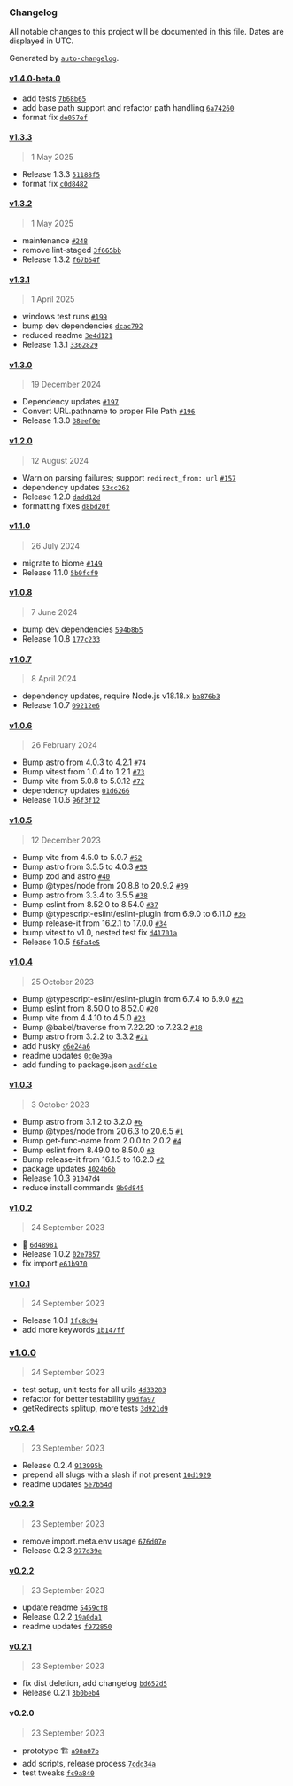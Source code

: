 ### Changelog

All notable changes to this project will be documented in this file. Dates are displayed in UTC.

Generated by [`auto-changelog`](https://github.com/CookPete/auto-changelog).

#### [v1.4.0-beta.0](https://github.com/kremalicious/astro-redirect-from/compare/v1.3.3...v1.4.0-beta.0)

- add tests [`7b68b65`](https://github.com/kremalicious/astro-redirect-from/commit/7b68b65ffb12b433f307d0aabb3f1be53c20cac3)
- add base path support and refactor path handling [`6a74260`](https://github.com/kremalicious/astro-redirect-from/commit/6a74260085fcbb46fdf950ed46b06361a6cfd049)
- format fix [`de057ef`](https://github.com/kremalicious/astro-redirect-from/commit/de057ef9d31e8e748c898d7f53a59b279bf7a548)

#### [v1.3.3](https://github.com/kremalicious/astro-redirect-from/compare/v1.3.2...v1.3.3)

> 1 May 2025

- Release 1.3.3 [`51188f5`](https://github.com/kremalicious/astro-redirect-from/commit/51188f58ceea312975a35f84d0461f1eecec5614)
- format fix [`c0d8482`](https://github.com/kremalicious/astro-redirect-from/commit/c0d84823b4a98b81e621e9c5559d8930fe1b9b5f)

#### [v1.3.2](https://github.com/kremalicious/astro-redirect-from/compare/v1.3.1...v1.3.2)

> 1 May 2025

- maintenance [`#248`](https://github.com/kremalicious/astro-redirect-from/pull/248)
- remove lint-staged [`3f665bb`](https://github.com/kremalicious/astro-redirect-from/commit/3f665bb651c62db826e2303df48e8704f67b7891)
- Release 1.3.2 [`f67b54f`](https://github.com/kremalicious/astro-redirect-from/commit/f67b54fc512594c7889eb861a6d2b11ff169c394)

#### [v1.3.1](https://github.com/kremalicious/astro-redirect-from/compare/v1.3.0...v1.3.1)

> 1 April 2025

- windows test runs [`#199`](https://github.com/kremalicious/astro-redirect-from/pull/199)
- bump dev dependencies [`dcac792`](https://github.com/kremalicious/astro-redirect-from/commit/dcac7920ebfcba0330d2e2a157434fb7eb79c775)
- reduced readme [`3e4d121`](https://github.com/kremalicious/astro-redirect-from/commit/3e4d12195f85410b0717b8dca2176614bc5e9e92)
- Release 1.3.1 [`3362829`](https://github.com/kremalicious/astro-redirect-from/commit/3362829b5af502cdce9ab808300e8548e249ddc6)

#### [v1.3.0](https://github.com/kremalicious/astro-redirect-from/compare/v1.2.0...v1.3.0)

> 19 December 2024

- Dependency updates [`#197`](https://github.com/kremalicious/astro-redirect-from/pull/197)
- Convert URL.pathname to proper File Path [`#196`](https://github.com/kremalicious/astro-redirect-from/pull/196)
- Release 1.3.0 [`38eef0e`](https://github.com/kremalicious/astro-redirect-from/commit/38eef0e03ec7a672cea2b494e09f1835710cd389)

#### [v1.2.0](https://github.com/kremalicious/astro-redirect-from/compare/v1.1.0...v1.2.0)

> 12 August 2024

- Warn on parsing failures; support `redirect_from: url` [`#157`](https://github.com/kremalicious/astro-redirect-from/pull/157)
- dependency updates [`53cc262`](https://github.com/kremalicious/astro-redirect-from/commit/53cc262921a13e7940fc72f727c86181eb2908a8)
- Release 1.2.0 [`dadd12d`](https://github.com/kremalicious/astro-redirect-from/commit/dadd12d7e17ab45a91db8f84b3657723f167e80b)
- formatting fixes [`d8bd20f`](https://github.com/kremalicious/astro-redirect-from/commit/d8bd20f370473a27e47e1032d6b46603e70112c0)

#### [v1.1.0](https://github.com/kremalicious/astro-redirect-from/compare/v1.0.8...v1.1.0)

> 26 July 2024

- migrate to biome [`#149`](https://github.com/kremalicious/astro-redirect-from/pull/149)
- Release 1.1.0 [`5b0fcf9`](https://github.com/kremalicious/astro-redirect-from/commit/5b0fcf950cfbd076da5ce34de8785dc5faa7028e)

#### [v1.0.8](https://github.com/kremalicious/astro-redirect-from/compare/v1.0.7...v1.0.8)

> 7 June 2024

- bump dev dependencies [`594b8b5`](https://github.com/kremalicious/astro-redirect-from/commit/594b8b5dca5bc1d753d30b779bee79a5ff6e1cf3)
- Release 1.0.8 [`177c233`](https://github.com/kremalicious/astro-redirect-from/commit/177c2335d13cd552d12f7d6ddc7f29b805b143dd)

#### [v1.0.7](https://github.com/kremalicious/astro-redirect-from/compare/v1.0.6...v1.0.7)

> 8 April 2024

- dependency updates, require Node.js v18.18.x [`ba876b3`](https://github.com/kremalicious/astro-redirect-from/commit/ba876b39a6543d8893ad908d5724f874556adfe8)
- Release 1.0.7 [`09212e6`](https://github.com/kremalicious/astro-redirect-from/commit/09212e633e0a011bd757a2e8d1a21266cf7847ce)

#### [v1.0.6](https://github.com/kremalicious/astro-redirect-from/compare/v1.0.5...v1.0.6)

> 26 February 2024

- Bump astro from 4.0.3 to 4.2.1 [`#74`](https://github.com/kremalicious/astro-redirect-from/pull/74)
- Bump vitest from 1.0.4 to 1.2.1 [`#73`](https://github.com/kremalicious/astro-redirect-from/pull/73)
- Bump vite from 5.0.8 to 5.0.12 [`#72`](https://github.com/kremalicious/astro-redirect-from/pull/72)
- dependency updates [`01d6266`](https://github.com/kremalicious/astro-redirect-from/commit/01d6266dd8c287cd721d5daf7a2d44e80033ddbb)
- Release 1.0.6 [`96f3f12`](https://github.com/kremalicious/astro-redirect-from/commit/96f3f12efdbd3b5bb52776549716c4eb7d139ed1)

#### [v1.0.5](https://github.com/kremalicious/astro-redirect-from/compare/v1.0.4...v1.0.5)

> 12 December 2023

- Bump vite from 4.5.0 to 5.0.7 [`#52`](https://github.com/kremalicious/astro-redirect-from/pull/52)
- Bump astro from 3.5.5 to 4.0.3 [`#55`](https://github.com/kremalicious/astro-redirect-from/pull/55)
- Bump zod and astro [`#40`](https://github.com/kremalicious/astro-redirect-from/pull/40)
- Bump @types/node from 20.8.8 to 20.9.2 [`#39`](https://github.com/kremalicious/astro-redirect-from/pull/39)
- Bump astro from 3.3.4 to 3.5.5 [`#38`](https://github.com/kremalicious/astro-redirect-from/pull/38)
- Bump eslint from 8.52.0 to 8.54.0 [`#37`](https://github.com/kremalicious/astro-redirect-from/pull/37)
- Bump @typescript-eslint/eslint-plugin from 6.9.0 to 6.11.0 [`#36`](https://github.com/kremalicious/astro-redirect-from/pull/36)
- Bump release-it from 16.2.1 to 17.0.0 [`#34`](https://github.com/kremalicious/astro-redirect-from/pull/34)
- bump vitest to v1.0, nested test fix [`d41701a`](https://github.com/kremalicious/astro-redirect-from/commit/d41701a586aad531e35e464e70a2cf9a5fbb2186)
- Release 1.0.5 [`f6fa4e5`](https://github.com/kremalicious/astro-redirect-from/commit/f6fa4e5f1fe9381a8108fc8cb98709d048a52983)

#### [v1.0.4](https://github.com/kremalicious/astro-redirect-from/compare/v1.0.3...v1.0.4)

> 25 October 2023

- Bump @typescript-eslint/eslint-plugin from 6.7.4 to 6.9.0 [`#25`](https://github.com/kremalicious/astro-redirect-from/pull/25)
- Bump eslint from 8.50.0 to 8.52.0 [`#20`](https://github.com/kremalicious/astro-redirect-from/pull/20)
- Bump vite from 4.4.10 to 4.5.0 [`#23`](https://github.com/kremalicious/astro-redirect-from/pull/23)
- Bump @babel/traverse from 7.22.20 to 7.23.2 [`#18`](https://github.com/kremalicious/astro-redirect-from/pull/18)
- Bump astro from 3.2.2 to 3.3.2 [`#21`](https://github.com/kremalicious/astro-redirect-from/pull/21)
- add husky [`c6e24a6`](https://github.com/kremalicious/astro-redirect-from/commit/c6e24a6120749c3133c0387b585819d0069a9eb8)
- readme updates [`0c0e39a`](https://github.com/kremalicious/astro-redirect-from/commit/0c0e39a93211a39ca729ae9a13cb19f3da2ddca9)
- add funding to package.json [`acdfc1e`](https://github.com/kremalicious/astro-redirect-from/commit/acdfc1e732578efebd868fb6cf4f948f74f8958b)

#### [v1.0.3](https://github.com/kremalicious/astro-redirect-from/compare/v1.0.2...v1.0.3)

> 3 October 2023

- Bump astro from 3.1.2 to 3.2.0 [`#6`](https://github.com/kremalicious/astro-redirect-from/pull/6)
- Bump @types/node from 20.6.3 to 20.6.5 [`#1`](https://github.com/kremalicious/astro-redirect-from/pull/1)
- Bump get-func-name from 2.0.0 to 2.0.2 [`#4`](https://github.com/kremalicious/astro-redirect-from/pull/4)
- Bump eslint from 8.49.0 to 8.50.0 [`#3`](https://github.com/kremalicious/astro-redirect-from/pull/3)
- Bump release-it from 16.1.5 to 16.2.0 [`#2`](https://github.com/kremalicious/astro-redirect-from/pull/2)
- package updates [`4024b6b`](https://github.com/kremalicious/astro-redirect-from/commit/4024b6bc584c15ad37f80b678421ef5bb29fc8ea)
- Release 1.0.3 [`91047d4`](https://github.com/kremalicious/astro-redirect-from/commit/91047d4f92665678f20bafadae4f87d646ae20c9)
- reduce install commands [`8b9d845`](https://github.com/kremalicious/astro-redirect-from/commit/8b9d845266fee8561e0d379d47e380037d1b31a1)

#### [v1.0.2](https://github.com/kremalicious/astro-redirect-from/compare/v1.0.1...v1.0.2)

> 24 September 2023

- 💯 [`6d48981`](https://github.com/kremalicious/astro-redirect-from/commit/6d4898173a01c13f659ebc85c7ab4e1b09ae20e8)
- Release 1.0.2 [`02e7857`](https://github.com/kremalicious/astro-redirect-from/commit/02e785782c458cbd354b22ed64bae7866d11dbbb)
- fix import [`e61b970`](https://github.com/kremalicious/astro-redirect-from/commit/e61b970fc22bba842b879c2e24fe8180c37fa452)

#### [v1.0.1](https://github.com/kremalicious/astro-redirect-from/compare/v1.0.0...v1.0.1)

> 24 September 2023

- Release 1.0.1 [`1fc8d94`](https://github.com/kremalicious/astro-redirect-from/commit/1fc8d9408461864edb2f50c962fa45e778c8ad2a)
- add more keywords [`1b147ff`](https://github.com/kremalicious/astro-redirect-from/commit/1b147ff277bb0c454797401aa4aad788710f5aae)

### [v1.0.0](https://github.com/kremalicious/astro-redirect-from/compare/v0.2.4...v1.0.0)

> 24 September 2023

- test setup, unit tests for all utils [`4d33283`](https://github.com/kremalicious/astro-redirect-from/commit/4d33283f9f15f7e829409c7b9b23fc02f3178683)
- refactor for better testability [`09dfa97`](https://github.com/kremalicious/astro-redirect-from/commit/09dfa97af9cd220245559f4ce6a5b012c8d99533)
- getRedirects splitup, more tests [`3d921d9`](https://github.com/kremalicious/astro-redirect-from/commit/3d921d93aab44a1f5e51bd4d665806c8db035c2d)

#### [v0.2.4](https://github.com/kremalicious/astro-redirect-from/compare/v0.2.3...v0.2.4)

> 23 September 2023

- Release 0.2.4 [`913995b`](https://github.com/kremalicious/astro-redirect-from/commit/913995ba04f839d2cac266754cf2029900145e25)
- prepend all slugs with a slash if not present [`10d1929`](https://github.com/kremalicious/astro-redirect-from/commit/10d192909c5690d1078f7169d6d05f33d196ac63)
- readme updates [`5e7b54d`](https://github.com/kremalicious/astro-redirect-from/commit/5e7b54d7811884fcd06515a5559b3659ba3c977c)

#### [v0.2.3](https://github.com/kremalicious/astro-redirect-from/compare/v0.2.2...v0.2.3)

> 23 September 2023

- remove import.meta.env usage [`676d07e`](https://github.com/kremalicious/astro-redirect-from/commit/676d07eacb80f7feaea5db1b99d9edf0319db518)
- Release 0.2.3 [`977d39e`](https://github.com/kremalicious/astro-redirect-from/commit/977d39e89733e6c3aab32f6cb69520fbe00c56df)

#### [v0.2.2](https://github.com/kremalicious/astro-redirect-from/compare/v0.2.1...v0.2.2)

> 23 September 2023

- update readme [`5459cf8`](https://github.com/kremalicious/astro-redirect-from/commit/5459cf89482c7b0853370ce92b0d9e1a9991c3b7)
- Release 0.2.2 [`19a0da1`](https://github.com/kremalicious/astro-redirect-from/commit/19a0da1204f1101de787825b685095175800f7e9)
- readme updates [`f972850`](https://github.com/kremalicious/astro-redirect-from/commit/f972850d9e0dda228090b695bd8491509191ac92)

#### [v0.2.1](https://github.com/kremalicious/astro-redirect-from/compare/v0.2.0...v0.2.1)

> 23 September 2023

- fix dist deletion, add changelog [`bd652d5`](https://github.com/kremalicious/astro-redirect-from/commit/bd652d5ef6ae62010c82bc100404a37f5a8068bb)
- Release 0.2.1 [`3b0beb4`](https://github.com/kremalicious/astro-redirect-from/commit/3b0beb47dfb6a99e8d00c1b6c93bc8c3574ad47e)

#### v0.2.0

> 23 September 2023

- prototype 🏗️ [`a98a07b`](https://github.com/kremalicious/astro-redirect-from/commit/a98a07be8c4fe031a911162384c7a2e6578319c4)
- add scripts, release process [`7cdd34a`](https://github.com/kremalicious/astro-redirect-from/commit/7cdd34a8057e4fa8347affc83eb51de8ffecb502)
- test tweaks [`fc9a840`](https://github.com/kremalicious/astro-redirect-from/commit/fc9a840094779b6a13d4481c8645f6f16b27090c)
